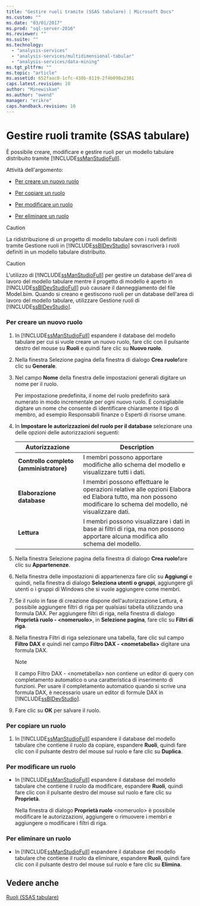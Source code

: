 ```yaml
---
title: "Gestire ruoli tramite (SSAS tabulare) | Microsoft Docs"
ms.custom: ""
ms.date: "03/01/2017"
ms.prod: "sql-server-2016"
ms.reviewer: ""
ms.suite: ""
ms.technology: 
  - "analysis-services"
  - "analysis-services/multidimensional-tabular"
  - "analysis-services/data-mining"
ms.tgt_pltfrm: ""
ms.topic: "article"
ms.assetid: 652faac0-1cfc-438b-8119-2f4b090a2381
caps.latest.revision: 10
author: "Minewiskan"
ms.author: "owend"
manager: "erikre"
caps.handback.revision: 10
---
```

# Gestire ruoli tramite (SSAS tabulare)
  È possibile creare, modificare e gestire ruoli per un modello tabulare distribuito tramite [!INCLUDE[ssManStudioFull](../../includes/ssmanstudiofull-md.md)].  
  
 Attività dell'argomento:  
  
-   [Per creare un nuovo ruolo](#bkmk_new_role)  
  
-   [Per copiare un ruolo](#bkmk_copy_role)  
  
-   [Per modificare un ruolo](#bkmk_edit_role)  
  
-   [Per eliminare un ruolo](#bkmk_deletet_role)  
  
> [!CAUTION]  
>  La ridistribuzione di un progetto di modello tabulare con i ruoli definiti tramite Gestione ruoli in [!INCLUDE[ssBIDevStudio](../../includes/ssbidevstudio-md.md)] sovrascriverà i ruoli definiti in un modello tabulare distribuito.  
  
> [!CAUTION]  
>  L'utilizzo di [!INCLUDE[ssManStudioFull](../../includes/ssmanstudiofull-md.md)] per gestire un database dell'area di lavoro del modello tabulare mentre il progetto di modello è aperto in [!INCLUDE[ssBIDevStudioFull](../../includes/ssbidevstudiofull-md.md)] può causare il danneggiamento del file Model.bim. Quando si creano e gestiscono ruoli per un database dell'area di lavoro del modello tabulare, utilizzare Gestione ruoli di [!INCLUDE[ssBIDevStudio](../../includes/ssbidevstudio-md.md)].  
  
###  <a name="bkmk_new_role"></a> Per creare un nuovo ruolo  
  
1.  In [!INCLUDE[ssManStudioFull](../../includes/ssmanstudiofull-md.md)] espandere il database del modello tabulare per cui si vuole creare un nuovo ruolo, fare clic con il pulsante destro del mouse su **Ruoli** e quindi fare clic su **Nuovo ruolo**.  
  
2.  Nella finestra Selezione pagina della finestra di dialogo **Crea ruolo**fare clic su **Generale**.  
  
3.  Nel campo **Nome** della finestra delle impostazioni generali digitare un nome per il ruolo.  
  
     Per impostazione predefinita, il nome del ruolo predefinito sarà numerato in modo incrementale per ogni nuovo ruolo. È consigliabile digitare un nome che consente di identificare chiaramente il tipo di membro, ad esempio Responsabili finanze o Esperti di risorse umane.  
  
4.  In **Impostare le autorizzazioni del ruolo per il database** selezionare una delle opzioni delle autorizzazioni seguenti:  
  
    |Autorizzazione|Description|  
    |----------------|-----------------|  
    |**Controllo completo (amministratore)**|I membri possono apportare modifiche allo schema del modello e visualizzare tutti i dati.|  
    |**Elaborazione database**|I membri possono effettuare le operazioni relative alle opzioni Elabora ed Elabora tutto, ma non possono modificare lo schema del modello, né visualizzare dati.|  
    |**Lettura**|I membri possono visualizzare i dati in base ai filtri di riga, ma non possono apportare alcuna modifica allo schema del modello.|  
  
5.  Nella finestra Selezione pagina della finestra di dialogo **Crea ruolo**fare clic su **Appartenenze**.  
  
6.  Nella finestra delle impostazioni di appartenenza fare clic su **Aggiungi** e quindi, nella finestra di dialogo **Seleziona utenti o gruppi**, aggiungere gli utenti o i gruppi di Windows che si vuole aggiungere come membri.  
  
7.  Se il ruolo in fase di creazione dispone dell'autorizzazione Lettura, è possibile aggiungere filtri di riga per qualsiasi tabella utilizzando una formula DAX. Per aggiungere filtri di riga, nella finestra di dialogo **Proprietà ruolo - \<nomeruolo>**, in **Selezione pagina**, fare clic su **Filtri di riga**.  
  
8.  Nella finestra Filtri di riga selezionare una tabella, fare clic sul campo **Filtro DAX** e quindi nel campo **Filtro DAX - \<nometabella>** digitare una formula DAX.  
  
    > [!NOTE]  
    >  Il campo Filtro DAX - \<nometabella> non contiene un editor di query con completamento automatico o una caratteristica di inserimento di funzioni. Per usare il completamento automatico quando si scrive una formula DAX, è necessario usare un editor di formule DAX in [!INCLUDE[ssBIDevStudio](../../includes/ssbidevstudio-md.md)].  
  
9. Fare clic su **OK** per salvare il ruolo.  
  
###  <a name="bkmk_copy_role"></a> Per copiare un ruolo  
  
1.  In [!INCLUDE[ssManStudioFull](../../includes/ssmanstudiofull-md.md)] espandere il database del modello tabulare che contiene il ruolo da copiare, espandere **Ruoli**, quindi fare clic con il pulsante destro del mouse sul ruolo e fare clic su **Duplica**.  
  
###  <a name="bkmk_edit_role"></a> Per modificare un ruolo  
  
-   In [!INCLUDE[ssManStudioFull](../../includes/ssmanstudiofull-md.md)] espandere il database del modello tabulare che contiene il ruolo da modificare, espandere **Ruoli**, quindi fare clic con il pulsante destro del mouse sul ruolo e fare clic su **Proprietà**.  
  
     Nella finestra di dialogo **Proprietà ruolo** \<nomeruolo> è possibile modificare le autorizzazioni, aggiungere o rimuovere i membri e aggiungere o modificare i filtri di riga.  
  
###  <a name="bkmk_deletet_role"></a> Per eliminare un ruolo  
  
-   In [!INCLUDE[ssManStudioFull](../../includes/ssmanstudiofull-md.md)] espandere il database del modello tabulare che contiene il ruolo da eliminare, espandere **Ruoli**, quindi fare clic con il pulsante destro del mouse sul ruolo e fare clic su **Elimina**.  
  
## Vedere anche  
 [Ruoli &#40;SSAS tabulare&#41;](../../analysis-services/tabular-models/roles-ssas-tabular.md)  
  
  